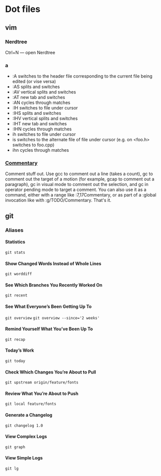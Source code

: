 # Dot files

## vim

### Nerdtree
Ctrl+N — open Nerdtree

### a
* :A switches to the header file corresponding to the current file being edited (or vise versa)
* :AS splits and switches
* :AV vertical splits and switches
* :AT new tab and switches
* :AN cycles through matches
* :IH switches to file under cursor
* :IHS splits and switches
* :IHV vertical splits and switches
* :IHT new tab and switches
* :IHN cycles through matches
* <Leader>ih switches to file under cursor
* <Leader>is switches to the alternate file of file under cursor (e.g. on  <foo.h> switches to foo.cpp)
* <Leader>ihn cycles through matches

### [Commentary](https://github.com/tpope/vim-commentary)

Comment stuff out. Use gcc to comment out a line (takes a count), gc to comment out the target of a motion (for example, gcap to comment out a paragraph), gc in visual mode to comment out the selection, and gc in operator pending mode to target a comment. You can also use it as a command, either with a range like :7,17Commentary, or as part of a :global invocation like with :g/TODO/Commentary. That's it.


## git

### Aliases

#### Statistics
`git stats`

#### Show Changed Words Instead of Whole Lines
`git worddiff`

#### See Which Branches You Recently Worked On
`git recent`

#### See What Everyone’s Been Getting Up To
`git overview`
`git overview --since='2 weeks'`

#### Remind Yourself What You’ve Been Up To
`git recap`

#### Today’s Work
`git today`

#### Check Which Changes You’re About to Pull
`git upstream origin/feature/fonts`

#### Review What You’re About to Push
`git local feature/fonts`

#### Generate a Changelog
`git changelog 1.0`

#### View Complex Logs
`git graph`

#### View Simple Logs
`git lg`

